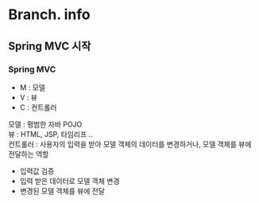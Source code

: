 Branch. info
=========
Spring MVC 시작
---------
### Spring MVC

* M : 모델
* V : 뷰
* C : 컨트롤러
  
  
       
모델 : 평범한 자바 POJO  
뷰 : HTML, JSP, 타임리프 ..  
컨트롤러 : 사용자의 입력을 받아 모델 객체의 데이터를 변경하거나, 모델 객체를 뷰에 전달하는 역할  
  - 입력값 검증
  - 입력 받은 데이터로 모델 객체 변경
  - 변경된 모델 객체를 뷰에 전달
    